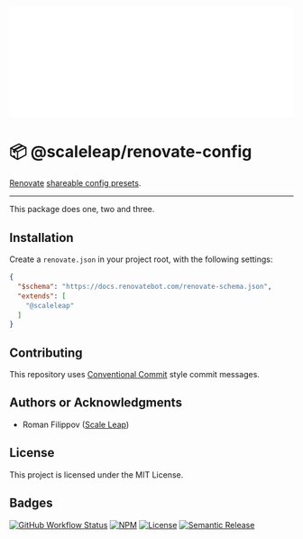 ![](https://raw.githubusercontent.com/ScaleLeap/renovate-config/master/docs/assets/header.png)

📦 @scaleleap/renovate-config
===================================

[Renovate](https://docs.renovatebot.com/) [shareable config presets](https://docs.renovatebot.com/config-presets/).

---

This package does one, two and three.

## Installation

Create a `renovate.json` in your project root, with the following settings:

```json
{
  "$schema": "https://docs.renovatebot.com/renovate-schema.json",
  "extends": [
    "@scaleleap"
  ]
}
```

## Contributing

This repository uses [Conventional Commit](https://www.conventionalcommits.org/) style commit messages.

## Authors or Acknowledgments

* Roman Filippov ([Scale Leap](https://www.scaleleap.com))

## License

This project is licensed under the MIT License.

## Badges

[![GitHub Workflow Status](https://img.shields.io/github/workflow/status/ScaleLeap/renovate-config/Test)](https://github.com/ScaleLeap/renovate-config/actions)
[![NPM](https://img.shields.io/npm/v/@scaleleap/renovate-config)](https://npm.im/@scaleleap/renovate-config)
[![License](https://img.shields.io/npm/l/@scaleleap/renovate-config)](./LICENSE)
[![Semantic Release](https://img.shields.io/badge/%20%20%F0%9F%93%A6%F0%9F%9A%80-semantic--release-e10079.svg)](https://github.com/semantic-release/semantic-release)